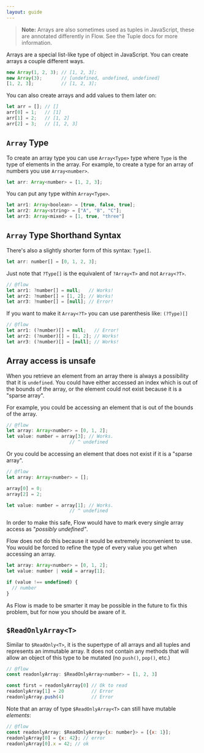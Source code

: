 ```yaml
---
layout: guide
---
```


> **Note:** Arrays are also sometimes used as tuples in JavaScript, these are
> annotated differently in Flow. See the Tuple docs for more information.

Arrays are a special list-like type of object in JavaScript. You can create
arrays a couple different ways.

```js
new Array(1, 2, 3); // [1, 2, 3];
new Array(3);       // [undefined, undefined, undefined]
[1, 2, 3];          // [1, 2, 3];
```

You can also create arrays and add values to them later on:

```js
let arr = []; // []
arr[0] = 1;   // [1]
arr[1] = 2;   // [1, 2]
arr[2] = 3;   // [1, 2, 3]
```

## `Array` Type <a class="toc" id="toc-array-type" href="#toc-array-type"></a>

To create an array type you can use `Array<Type>` type where `Type` is the type
of elements in the array. For example, to create a type for an array of numbers
you use `Array<number>`.

```js
let arr: Array<number> = [1, 2, 3];
```

You can put any type within `Array<Type>`.

```js
let arr1: Array<boolean> = [true, false, true];
let arr2: Array<string> = ["A", "B", "C"];
let arr3: Array<mixed> = [1, true, "three"]
```

## `Array` Type Shorthand Syntax <a class="toc" id="toc-array-type-shorthand-syntax" href="#toc-array-type-shorthand-syntax"></a>

There's also a slightly shorter form of this syntax: `Type[]`.

```js
let arr: number[] = [0, 1, 2, 3];
```

Just note that `?Type[]` is the equivalent of `?Array<T>` and not `Array<?T>`.

```js
// @flow
let arr1: ?number[] = null;   // Works!
let arr2: ?number[] = [1, 2]; // Works!
let arr3: ?number[] = [null]; // Error!
```

If you want to make it `Array<?T>` you can use parenthesis like: `(?Type)[]`

```js
// @flow
let arr1: (?number)[] = null;   // Error!
let arr2: (?number)[] = [1, 2]; // Works!
let arr3: (?number)[] = [null]; // Works!
```

## Array access is unsafe <a class="toc" id="toc-array-access-is-unsafe" href="#toc-array-access-is-unsafe"></a>

When you retrieve an element from an array there is always a possibility that
it is `undefined`. You could have either accessed an index which is out of the
bounds of the array, or the element could not exist because it is a "sparse
array".

For example, you could be accessing an element that is out of the bounds of the
array.

```js
// @flow
let array: Array<number> = [0, 1, 2];
let value: number = array[3]; // Works.
                       // ^ undefined
```

Or you could be accessing an element that does not exist if it is a "sparse
array".

```js
// @flow
let array: Array<number> = [];

array[0] = 0;
array[2] = 2;

let value: number = array[1]; // Works.
                       // ^ undefined
```

In order to make this safe, Flow would have to mark every single array access
as "*possibly undefined"*.

Flow does not do this because it would be extremely inconvenient to use. You
would be forced to refine the type of every value you get when accessing an
array.

```js
let array: Array<number> = [0, 1, 2];
let value: number | void = array[1];

if (value !== undefined) {
  // number
}
```

As Flow is made to be smarter it may be possible in the future to fix this
problem, but for now you should be aware of it.

## `$ReadOnlyArray<T>` <a class="toc" id="toc-readonlyarray" href="#toc-readonlyarray"></a>

Similar to `$ReadOnly<T>`, it is the supertype of all arrays and all tuples and
represents an immutable array. It does not contain any methods that will allow an
object of this type to be mutated (no `push()`, `pop()`, etc.)

```js
// @flow
const readonlyArray: $ReadOnlyArray<number> = [1, 2, 3]

const first = readonlyArray[0] // Ok to read
readonlyArray[1] = 20          // Error
readonlyArray.push(4)          // Error
```

Note that an array of type `$ReadOnlyArray<T>` can still have mutable _elements_:

```js
// @flow
const readonlyArray: $ReadOnlyArray<{x: number}> = [{x: 1}];
readonlyArray[0] = {x: 42}; // error
readonlyArray[0].x = 42; // ok
```
